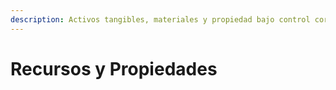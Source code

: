 ```yaml
---
description: Activos tangibles, materiales y propiedad bajo control corporativo.
---
```


# Recursos y Propiedades

